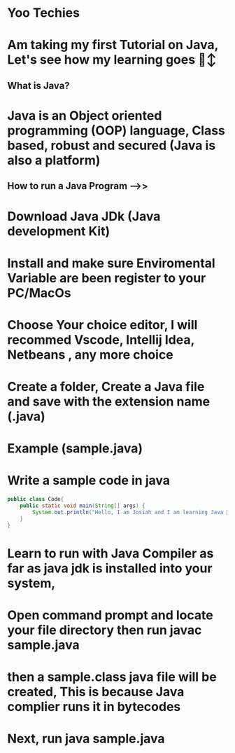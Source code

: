 # Yoo Techies
# Am taking my first Tutorial on Java, Let's see how my learning goes 🙂↕


## What is Java?
# Java is an Object oriented programming (OOP) language, Class based, robust and secured (Java is also a platform)

## How to run a Java Program -->>

# Download Java JDk (Java development Kit)
<a href="https://www.oracle.com/ng/java/technologies/downloads/"></a>

# Install and make sure Enviromental Variable are been register to your PC/MacOs

# Choose Your choice editor, I will recommed Vscode, Intellij Idea, Netbeans , any more choice



# Create a folder, Create a Java file and save with the extension name (.java)

# Example (sample.java)
# Write a sample code in java

```java
public class Code{
    public static void main(String[] args) {
        System.out.println("Hello, I am Josiah and I am learning Java 🙂↕");
    }
}
```
# Learn to run with Java Compiler as far as java jdk is installed into your system,
# Open command prompt and locate your file directory then run javac sample.java

# then a sample.class java file will be created, This is because Java complier runs it in bytecodes

# Next, run java sample.java